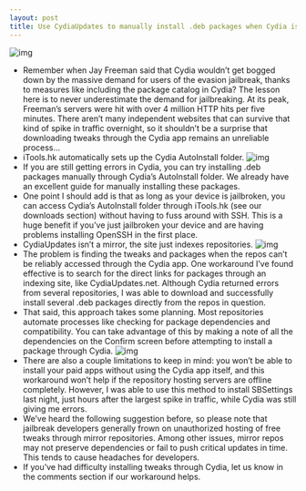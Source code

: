 ```yaml
---
layout: post
title: Use CydiaUpdates to manually install .deb packages when Cydia is unreliable
---
```

![img](http://media.idownloadblog.com/wp-content/uploads/2013/02/cydia-crash.png)
* Remember when Jay Freeman said that Cydia wouldn’t get bogged down by the massive demand for users of the evasion jailbreak, thanks to measures like including the package catalog in Cydia? The lesson here is to never underestimate the demand for jailbreaking. At its peak, Freeman’s servers were hit with over 4 million HTTP hits per five minutes. There aren’t many independent websites that can survive that kind of spike in traffic overnight, so it shouldn’t be a surprise that downloading tweaks through the Cydia app remains an unreliable process…
* iTools.hk automatically sets up the Cydia AutoInstall folder.
![img](http://media.idownloadblog.com/wp-content/uploads/2013/02/iTools-Autoinstall.jpg)
* If you are still getting errors in Cydia, you can try installing .deb packages manually through Cydia’s AutoInstall folder. We already have an excellent guide for manually installing these packages.
* One point I should add is that as long as your device is jailbroken, you can access Cydia’s AutoInstall folder through iTools.hk (see our downloads section) without having to fuss around with SSH. This is a huge benefit if you’ve just jailbroken your device and are having problems installing OpenSSH in the first place.
* CydiaUpdates isn’t a mirror, the site just indexes repositories.
![img](http://media.idownloadblog.com/wp-content/uploads/2013/02/cydiaupdates.jpg)
* The problem is finding the tweaks and packages when the repos can’t be reliably accessed through the Cydia app. One workaround I’ve found effective is to search for the direct links for packages through an indexing site, like CydiaUpdates.net. Although Cydia returned errors from several repositories, I was able to download and successfully install several .deb packages directly from the repos in question.
* That said, this approach takes some planning. Most repositories automate processes like checking for package dependencies and compatibility. You can take advantage of this by making a note of all the dependencies on the Confirm screen before attempting to install a package through Cydia.
![img](http://media.idownloadblog.com/wp-content/uploads/2013/02/cydia-dependencies.jpg)
* There are also a couple limitations to keep in mind: you won’t be able to install your paid apps without using the Cydia app itself, and this workaround won’t help if the repository hosting servers are offline completely. However, I was able to use this method to install SBSettings last night, just hours after the largest spike in traffic, while Cydia was still giving me errors.
* We’ve heard the following suggestion before, so please note that jailbreak developers generally frown on unauthorized hosting of free tweaks through mirror repositories. Among other issues, mirror repos may not preserve dependencies or fail to push critical updates in time. This tends to cause headaches for developers.
* If you’ve had difficulty installing tweaks through Cydia, let us know in the comments section if our workaround helps.

